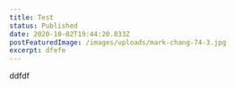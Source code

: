 ```yaml
---
title: Test
status: Published
date: 2020-10-02T19:44:20.833Z
postFeaturedImage: /images/uploads/mark-chang-74-3.jpg
excerpt: dfefe
---
```

ddfdf